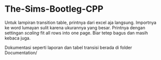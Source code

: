 # The-Sims-Bootleg-CPP

Untuk lampiran transition table, printnya dari excel aja langsung. Importnya ke word lumayan sulit karena ukurannya yang besar. Printnya dengan settingan *scaling* fit all rows into one page. Biar tetep bagus dan masih kebaca juga.

Dokumentasi seperti laporan dan tabel transisi berada di folder Documentation/
